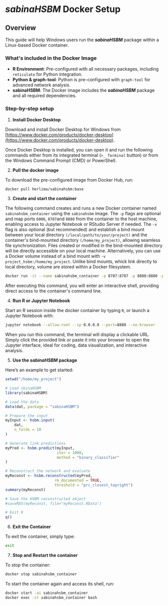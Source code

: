 # *sabinaHSBM* Docker Setup

## Overview

This guide will help Windows users run the ***sabinaHSBM*** package within a Linux-based Docker container.

### What's included in the Docker Image

- **R Environment**: Pre-configured with all necessary packages, including `reticulate` for Python integration.
- **Python & graph-tool**: Python is pre-configured with `graph-tool` for advanced network analysis.
- **sabinaHSBM**: The Docker image includes the ***sabinaHSBM*** package and all required dependencies.

### Step-by-step setup

1. **Install Docker Desktop**

Download and install Docker Desktop for Windows from [https://www.docker.com/products/docker-desktop](https://www.docker.com/products/docker-desktop).

Once Docker Desktop is installed, you can open it and run the following commands either from its integrated terminal (`>_ Terminal` button) or from the Windows Command Prompt (CMD) or PowerShell.

2. **Pull the docker image**

To download the pre-configured image from Docker Hub, run:
   ```bash
   docker pull herlima/sabinahsbm:base
   ```
   
3. **Create and start the container**

The following command creates and runs a new Docker container named `sabinahsbm_container` using the `sabinahsbm` image. The `-p` flags are optional and map ports `6006`, `8787`and `8880` from the container to the host machine, enabling access to Jupyter Notebook or RStudio Server if needed. The `-v` flag is also optional (but recommended) and establish a bind mount between your local directory `(/local/path/to/your/project)` and the container's bind-mounted directory `(/home/my_project)`, allowing seamless file synchronization. Files created or modified in the bind-mounted directory will be directly accessible on your local machine. Alternatively, you can use a Docker volume instead of a bind mount with `-v project_hsbm:/home/my_project`. Unlike bind mounts, whick link directly to local directory, volume are stored within a Docker filesystem.
   ```bash
   docker run -it --name sabinahsbm_container -p 8787:8787 -p 8880:8880 -p 6006:6006 -v "local/path/to/your/project:/home/my_project" sabinahsbm bash 
   ```
After executing this command, you will enter an interactive shell, providing direct access to the container's command line.

4. **Run R or Jupyter Notebook**

Start an R session inside the docker container by typing `R`, or launch a Jupyter Notebook with:
   ```bash
   jupyter notebook --allow-root --ip 0.0.0.0 --port=8880 --no-browser
   ```
When you run this command, the terminal will display a clickable URL. Simply click the provided link or paste it into your browser to open the Jupyter interface, ideal for coding, data visualization, and interactive analysis.

5. **Use the *sabinaHSBM* package**

Here’s an example to get started:
   ```r
   setwd("/home/my_project")

   # Load sbinaHSBM
   library(sabinaHSBM)

   # Load the data
   data(dat, package = "sabinaHSBM")

   # Prepare the input
   myInput <- hsbm.input(
       dat,
       n_folds = 10
   )

   # Generate link predictions
   myPred <- hsbm.predict(myInput,
                          iter = 1000,
                          method = "binary_classifier"
   )

   # Reconstruct the network and evaluate
   myReconst <- hsbm.reconstructed(myPred,
                         rm_documented = TRUE,
                         threshold = "prc_closest_topright")
   summary(myReconst)

   # Save the HSBM reconstructed object
   #saveRDS(myReconst, file="myReconst.RData")

   # Exit R
   q()
   ```

6. **Exit the Container**

To exit the container, simply type:
   ```bash
   exit
   ```

7. **Stop and Restart the container**

To stop the container:
   ```bash
   docker stop sabinahsbm_container
   ```
To start the container again and access its shell, run:
   ```bash
   docker start -ai sabinahsbm_container
   docker exec -it sabinahsbm_container bash
   ```






